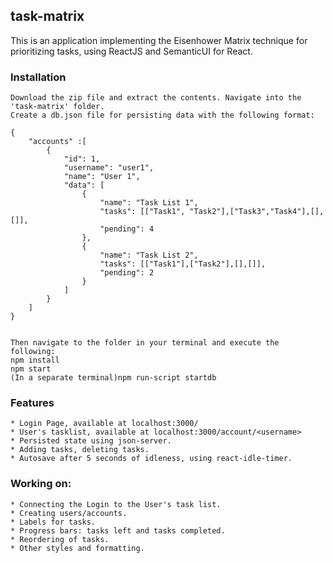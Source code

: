 ## task-matrix

This is an application implementing the Eisenhower Matrix technique for prioritizing tasks, using ReactJS and SemanticUI for React.

### Installation
    Download the zip file and extract the contents. Navigate into the 'task-matrix' folder.
    Create a db.json file for persisting data with the following format:

    {
        "accounts" :[
            {
                "id": 1,
                "username": "user1",
                "name": "User 1",
                "data": [
                    {
                        "name": "Task List 1",
                        "tasks": [["Task1", "Task2"],["Task3","Task4"],[],[]],
                        "pending": 4
                    },
                    {
                        "name": "Task List 2",
                        "tasks": [["Task1"],["Task2"],[],[]],
                        "pending": 2
                    }
                ]
            }
        ]
    }


    Then navigate to the folder in your terminal and execute the following:
    npm install
    npm start
    (In a separate terminal)npm run-script startdb    

### Features
    * Login Page, available at localhost:3000/
    * User's tasklist, available at localhost:3000/account/<username>
    * Persisted state using json-server.
    * Adding tasks, deleting tasks.
    * Autosave after 5 seconds of idleness, using react-idle-timer.

### Working on:    
    * Connecting the Login to the User's task list.
    * Creating users/accounts.
    * Labels for tasks.
    * Progress bars: tasks left and tasks completed.
    * Reordering of tasks.
    * Other styles and formatting.


